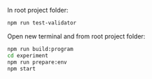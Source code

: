 In root project folder:
```bash
npm run test-validator
```

Open new terminal and from root project folder:
```bash
npm run build:program
cd experiment
npm run prepare:env
npm start
```